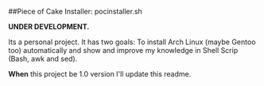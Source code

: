 ##Piece of Cake Installer: pocinstaller.sh

**UNDER DEVELOPMENT.**

Its a personal project. It has two goals: To install Arch Linux (maybe Gentoo too) automatically and 
show and improve my knowledge in Shell Scrip (Bash, awk and sed).

**When** this project be 1.0 version I'll update this readme.
